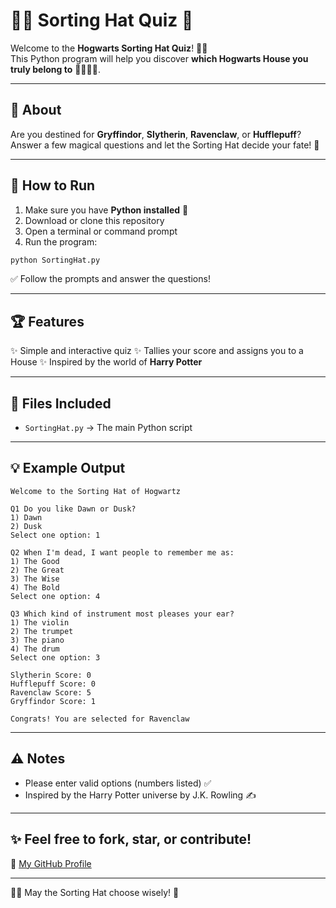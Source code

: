 # 🧙‍♂️ Sorting Hat Quiz 🏰

Welcome to the **Hogwarts Sorting Hat Quiz**! 🎩✨  
This Python program will help you discover **which Hogwarts House you truly belong to** 🦁🐍🦅🦡.

---

## 📜 **About**

Are you destined for **Gryffindor**, **Slytherin**, **Ravenclaw**, or **Hufflepuff**?  
Answer a few magical questions and let the Sorting Hat decide your fate! 🎉

---

## 🚀 **How to Run**

1. Make sure you have **Python installed** 🐍
2. Download or clone this repository
3. Open a terminal or command prompt
4. Run the program:

```bash
python SortingHat.py
````

✅ Follow the prompts and answer the questions!

---

## 🏆 **Features**

✨ Simple and interactive quiz
✨ Tallies your score and assigns you to a House
✨ Inspired by the world of **Harry Potter**

---

## 📂 **Files Included**

* `SortingHat.py` → The main Python script

---

## 💡 **Example Output**

```
Welcome to the Sorting Hat of Hogwartz

Q1 Do you like Dawn or Dusk?
1) Dawn
2) Dusk
Select one option: 1

Q2 When I'm dead, I want people to remember me as:
1) The Good
2) The Great
3) The Wise
4) The Bold
Select one option: 4

Q3 Which kind of instrument most pleases your ear?
1) The violin
2) The trumpet
3) The piano
4) The drum
Select one option: 3

Slytherin Score: 0
Hufflepuff Score: 0
Ravenclaw Score: 5
Gryffindor Score: 1

Congrats! You are selected for Ravenclaw
```

---

## ⚠️ **Notes**

* Please enter valid options (numbers listed) ✅
* Inspired by the Harry Potter universe by J.K. Rowling ✍️

---

## ✨ **Feel free to fork, star, or contribute!**

🔗 [My GitHub Profile](https://github.com/InshRonin)

---

🧙‍♂️ May the Sorting Hat choose wisely! 🏰

```

